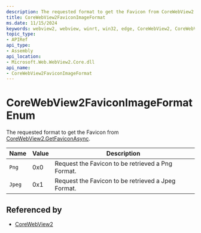 ```yaml
---
description: The requested format to get the Favicon from CoreWebView2.GetFaviconAsync.
title: CoreWebView2FaviconImageFormat
ms.date: 11/15/2024
keywords: webview2, webview, winrt, win32, edge, CoreWebView2, CoreWebView2Controller, browser control, edge html, CoreWebView2FaviconImageFormat
topic_type:
- APIRef
api_type:
- Assembly
api_location:
- Microsoft.Web.WebView2.Core.dll
api_name:
- CoreWebView2FaviconImageFormat
---
```


# CoreWebView2FaviconImageFormat Enum

The requested format to get the Favicon from [CoreWebView2.GetFaviconAsync](corewebview2.md#getfaviconasync).

| Name |  Value | Description |
|--|--|--|
|`Png` | 0x0  |  Request the Favicon to be retrieved a Png Format.|
|`Jpeg` | 0x1  |  Request the Favicon to be retrieved a Jpeg Format.|


## Referenced by

- [CoreWebView2](corewebview2.md)
